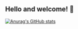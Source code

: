 ## Hello and welcome! 👋


[![Anurag's GitHub stats](https://github-readme-stats.vercel.app/api?username=Mim1c)](https://github.com/anuraghazra/github-readme-stats)

<!--
**Mim1c/Mim1c** is a ✨ _special_ ✨ repository because its `README.md` (this file) appears on your GitHub profile.

Here are some ideas to get you started:

- 🔭 I’m currently working on ...
- 🌱 I’m currently learning ...
- 👯 I’m looking to collaborate on ...
- 🤔 I’m looking for help with ...
- 💬 Ask me about ...
- 📫 How to reach me: ...
- 😄 Pronouns: ...
- ⚡ Fun fact: ...
-->
